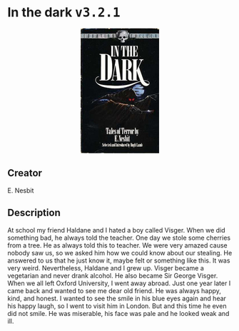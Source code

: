 
# In the dark <kbd>v3.2.1</kbd>

<center>
  <img src="./cover-1024.jpg"/>
</center>

## Creator
E. Nesbit

## Description
<p>At school my friend Haldane and I hated a boy called Visger. When we did something bad, he always told the teacher. One day we stole some cherries from a tree. He as always told this to teacher. We were very amazed cause nobody saw us, so we asked him how we could know about our stealing. He answered to us that he just know it, maybe felt or something like this. It was very weird. Nevertheless, Haldane and I grew up. Visger became a vegetarian and never drank alcohol. He also became Sir George Visger.
When we all left Oxford University, I went away abroad. Just one year later I came back and wanted to see me dear old friend. He was always happy, kind, and honest. I wanted to see the smile in his blue eyes again and hear his happy laugh, so I went to visit him in London. But and this time he even did not smile. He was miserable, his face was pale and he looked weak and ill.</p>
